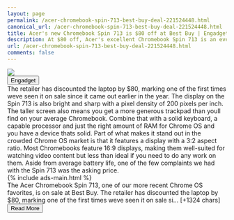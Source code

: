 ```yaml
---
layout: page
permalink: /acer-chromebook-spin-713-best-buy-deal-221524448.html
canonical_url: /acer-chromebook-spin-713-best-buy-deal-221524448.html
title: Acer's new Chromebook Spin 713 is $80 off at Best Buy | Engadget
description: At $80 off, Acer's excellent Chromebook Spin 713 is an even better value..
url: /acer-chromebook-spin-713-best-buy-deal-221524448.html
comments: false
---
```


<div class="row">
<div class="col-12">
<img src="https://s.yimg.com/os/creatr-uploaded-images/2021-06/28c55b10-cd37-11eb-9c7d-c457511f17df">
</div>
</div>
<div class="row">
<div class="col-12 mt-2">
<button type="button" class="btn btn-outline-info">Engadget</button>
</div>
</div>
<div class="row">
<div class="col-12">
<div>The retailer has discounted the laptop by $80, marking one of the first times weve seen it on sale since it came out earlier in the year. The display on the Spin 713 is also bright and sharp with a pixel density of 200 pixels per inch. The taller screen also means you get a more generous trackpad than youll find on your average Chromebook. Combine that with a solid keyboard, a capable processor and just the right amount of RAM for Chrome OS and you have a device thats solid. Part of what makes it stand out in the crowded Chrome OS market is that it features a display with a 3:2 aspect ratio. Most Chromebooks feature 16:9 displays, making them well-suited for watching video content but less than ideal if you need to do any work on them. Aside from average battery life, one of the few complaints we had with the Spin 713 was the asking price.</div>
</div>
</div>
<div class="row">
<div class="col-12">


<div class="row">
  {% include ads-main.html %}
</div>

<div>The Acer Chromebook Spin 713, one of our more recent Chrome OS favorites, is on sale at Best Buy. The retailer has discounted the laptop by $80, marking one of the first times weve seen it on sale si… [+1324 chars]</div>
</div>
</div>
<div class="row">
<div class="col-12 text-center">
<a href="https://www.engadget.com/acer-chromebook-spin-713-best-buy-deal-221524448.html">
<button type="button" class="btn btn-info">Read More</button>
</a>
</div>
</div>
